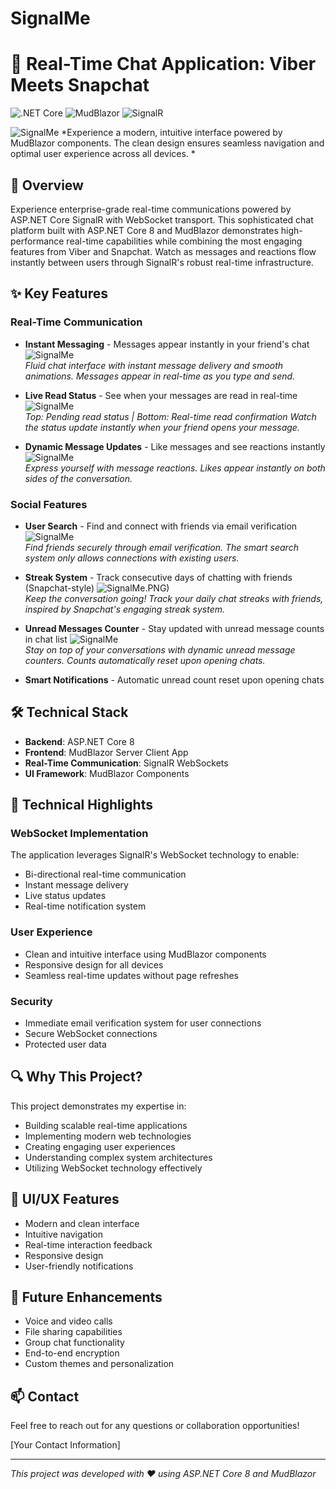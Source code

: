 ﻿# SignalMe
# 🚀 Real-Time Chat Application: Viber Meets Snapchat

![.NET Core](https://img.shields.io/badge/.NET%20Core-8.0-brightgreen)
![MudBlazor](https://img.shields.io/badge/MudBlazor-Latest-blue)
![SignalR](https://img.shields.io/badge/SignalR-Real--Time-orange)

![SignalMe](sleek_design.PNG)
*Experience a modern, intuitive interface powered by MudBlazor components. The clean design ensures seamless navigation and optimal user experience across all devices.
*

## 🌟 Overview

Experience enterprise-grade real-time communications powered by ASP.NET Core SignalR with WebSocket transport. 
This sophisticated chat platform built with ASP.NET Core 8 and MudBlazor demonstrates high-performance real-time 
capabilities while combining the most engaging features from Viber and Snapchat. Watch as messages and
 reactions flow instantly between users through SignalR's robust real-time infrastructure.

## ✨ Key Features

### Real-Time Communication
- **Instant Messaging** - Messages appear instantly in your friend's chat
	![SignalMe](chat_screenshot.PNG)								
*Fluid chat interface with instant message delivery and smooth animations. Messages appear in real-time as you type and send.*

- **Live Read Status** - See when your messages are read in real-time
	![SignalMe](read_status_change.png)								
*Top: Pending read status | Bottom: Real-time read confirmation
Watch the status update instantly when your friend opens your message.*

- **Dynamic Message Updates** - Like messages and see reactions instantly
	![SignalMe](like_message.PNG)								
*Express yourself with message reactions. Likes appear instantly on both sides of the conversation.*

### Social Features
- **User Search** - Find and connect with friends via email verification
	![SignalMe](add_user.PNG)								
*Find friends securely through email verification. The smart search system only allows connections with existing users.*

- **Streak System** - Track consecutive days of chatting with friends (Snapchat-style)
	![SignalMe](streaks).PNG)								
*Keep the conversation going! Track your daily chat streaks with friends, inspired by Snapchat's engaging streak system.*

- **Unread Messages Counter** - Stay updated with unread message counts in chat list
	![SignalMe](unread__counts.PNG)								
*Stay on top of your conversations with dynamic unread message counters. Counts automatically reset upon opening chats.*

- **Smart Notifications** - Automatic unread count reset upon opening chats

## 🛠️ Technical Stack

- **Backend**: ASP.NET Core 8
- **Frontend**: MudBlazor Server Client App
- **Real-Time Communication**: SignalR WebSockets
- **UI Framework**: MudBlazor Components

## 🎯 Technical Highlights

### WebSocket Implementation
The application leverages SignalR's WebSocket technology to enable:
- Bi-directional real-time communication
- Instant message delivery
- Live status updates
- Real-time notification system

### User Experience
- Clean and intuitive interface using MudBlazor components
- Responsive design for all devices
- Seamless real-time updates without page refreshes

### Security
- Immediate email verification system for user connections
- Secure WebSocket connections
- Protected user data

## 🔍 Why This Project?

This project demonstrates my expertise in:
- Building scalable real-time applications
- Implementing modern web technologies
- Creating engaging user experiences
- Understanding complex system architectures
- Utilizing WebSocket technology effectively

## 🎨 UI/UX Features

- Modern and clean interface
- Intuitive navigation
- Real-time interaction feedback
- Responsive design
- User-friendly notifications

## 🚀 Future Enhancements

- Voice and video calls
- File sharing capabilities
- Group chat functionality
- End-to-end encryption
- Custom themes and personalization

## 📫 Contact

Feel free to reach out for any questions or collaboration opportunities!

[Your Contact Information]

---
*This project was developed with ❤️ using ASP.NET Core 8 and MudBlazor*
